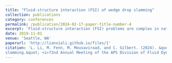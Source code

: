 ```yaml
---
title: "Fluid-structure interaction (FSI) of wedge drop slamming"
collection: publications
category: conferences
permalink: /publication/2024-02-17-paper-title-number-4
excerpt: 'Fluid-structure interaction (FSI) problems are complex in nature, especially when the loading by the fluid is unpredictable and impulsive or when the material properties of the structure are nonlinear or otherwise complex. The purpose of this study is to investigate the water impact hydrodynamics/hydro-elasticity of flexible bodies through computational and experimental methods. Computational FSI capability is developed at University of Wyoming based on a two-way coupled approach. The flow is resolved by URANS CFD modeling and non-linear FEM equations are employed for structural dynamics. Slamming experiments are carried out at Virginia Tech for a 20 degree deadrise angle aluminum wedge with a bottom plate thickness of 3.175 mm and drop heights ranging from 0.9 to 38.1 cm. Measurements include time histories of vertical position, acceleration, pressure, and strain. Strain measurements are taken at single points using strain gauges as well as full-field measurements of all strain components and out-of-plane deflection using stereoscopic digital image correlation (S-DIC). Computational studies include validation and investigations of the physics involved in the interactions. Next step will extend to highly flexible structures where the two-way nonlinear interactions are more significant.'
date: 2019-11-01
venue: 'Seattle, WA'
paperurl: 'http://lianxiali.github.io/files/1'
citation: 'L. Li, M. Fenn, M. Mousaviraad, and C. Gilbert. (2024). &quot;Fluid-structure interaction (fsi) of wedge drop
slamming.&quot; <i>72nd Annual Meeting of the APS Division of Fluid Dynamcis, APS</i>. 2019(64), Seattle, WA.'
---
```

